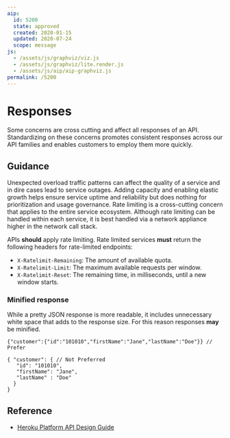 ```yaml
---
aip:
  id: 5200
  state: approved
  created: 2020-01-15
  updated: 2020-07-24
  scope: message
js:
  - /assets/js/graphviz/viz.js
  - /assets/js/graphviz/lite.render.js
  - /assets/js/aip/aip-graphviz.js
permalink: /5200
---
```


# Responses

Some concerns are cross cutting and affect all responses of an API. Standardizing on these concerns promotes consistent responses across our API families and enables customers to employ them more quickly.

## Guidance

Unexpected overload traffic patterns can affect the quality of a service and in dire cases lead to service outages. Adding capacity and enabling elastic growth helps ensure service uptime and reliability but does nothing for prioritization and usage governance. Rate limiting is a cross-cutting concern that applies to the entire service ecosystem. Although rate limiting can be handled within each service, it is best handled via a network appliance higher in the network call stack.

APIs **should** apply rate limiting. Rate limited services **must** return the following headers for rate-limited endpoints:

* `X-Ratelimit-Remaining`: The amount of available quota.
* `X-Ratelimit-Limit`: The maximum available requests per window.
* `X-Ratelimit-Reset`: The remaining time, in milliseconds, until a new window starts.

### Minified response

While a pretty JSON response is more readable, it includes unnecessary white space that adds to the response size. For this reason responses **may** be minified. 

```
{"customer":{"id":"101010","firstName":"Jane","lastName":"Doe"}} // Prefer

{ "customer": { // Not Preferred
   "id": "101010",
   "firstName": "Jane",
   "lastName" : "Doe"
  }
}
```

## Reference

* [Heroku Platform API Design Guide](https://geemus.gitbooks.io/http-api-design/content/en/responses/keep-json-minified-in-all-responses.html)

